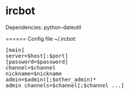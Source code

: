 ircbot
======
Dependencies:
python-dateutil

======
Config file ~/.ircbot:

<pre>
[main]
server=$host[:$port]
[password=$password]
channel=$channel
nickname=$nickname
admin=$admin([;$other_admin)*
admin_channels=$channel[;$channel ...]
</pre>
